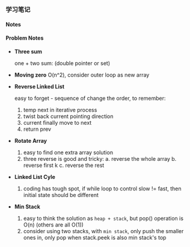 ### 学习笔记


#### Notes





#### Problem Notes

* **Three sum**
  
  one + two sum: (double pointer or set)

* **Moving zero**
  O(n^2), consider outer loop as new array

* **Reverse Linked List**

  easy to forget - sequence of change the order,
  to remember:
  
  1. temp next in iterative process
  2. twist back current pointing direction
  3. current finally move to next
  4. return prev

* **Rotate Array**

  1. easy to find one extra array solution
  2. three reverse is good and tricky:
	a.  reverse the whole array
	b.  reverse first k 
	c.  reverse the rest

* **Linked List Cyle**

  1. coding has tough spot, if while loop to control slow != fast, then initial state should be different

* **Min Stack**
  
  1. easy to think the solution as `heap + stack`, but pop() operation is O(n) (others are all O(1))
  2. consider using two stacks, with `min stack`, only push the smaller ones in, only pop when stack.peek is also min stack's top
